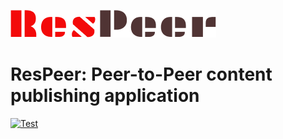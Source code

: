 ![image](webui/src/assets/ResPeer.png)

# ResPeer: Peer-to-Peer content publishing application

[![Test](https://github.com/web3eye-io/res-peer/actions/workflows/main.yml/badge.svg?branch=master)](https://github.com/web3eye-io/res-peer/actions/workflows/main.yml)